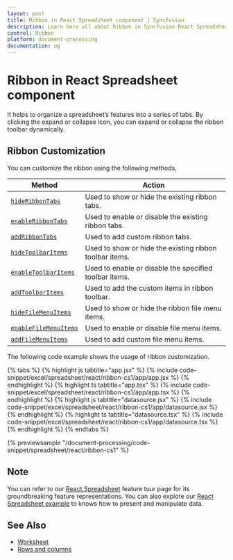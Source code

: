 ```yaml
---
layout: post
title: Ribbon in React Spreadsheet component | Syncfusion
description: Learn here all about Ribbon in Syncfusion React Spreadsheet component of Syncfusion Essential JS 2 and more.
control: Ribbon 
platform: document-processing
documentation: ug
---
```


# Ribbon in React Spreadsheet component

It helps to organize a spreadsheet’s features into a series of tabs. By clicking the expand or collapse icon, you can expand or collapse the ribbon toolbar dynamically.

## Ribbon Customization

You can customize the ribbon using the following methods,

| Method | Action |
|-------|---------|
| [`hideRibbonTabs`](https://ej2.syncfusion.com/react/documentation/api/spreadsheet/#hideribbontabs) | Used to show or hide the existing ribbon tabs. |
| [`enableRibbonTabs`](https://ej2.syncfusion.com/react/documentation/api/spreadsheet/#enableribbontabs) | Used to enable or disable the existing ribbon tabs. |
| [`addRibbonTabs`](https://ej2.syncfusion.com/react/documentation/api/spreadsheet/#addribbontabs) | Used to add custom ribbon tabs. |
| [`hideToolbarItems`](https://ej2.syncfusion.com/react/documentation/api/spreadsheet/#hidetoolbaritems) | Used to show or hide the existing ribbon toolbar items. |
| [`enableToolbarItems`](https://ej2.syncfusion.com/react/documentation/api/spreadsheet/#enabletoolbaritems) | Used to enable or disable the specified toolbar items. |
| [`addToolbarItems`](https://ej2.syncfusion.com/react/documentation/api/spreadsheet/#addtoolbaritems) | Used to add the custom items in ribbon toolbar. |
| [`hideFileMenuItems`](https://ej2.syncfusion.com/react/documentation/api/spreadsheet/#hidefilemenuitems) | Used to show or hide the ribbon file menu items. |
| [`enableFileMenuItems`](https://ej2.syncfusion.com/react/documentation/api/spreadsheet/#enablefilemenuitems) | Used to enable or disable file menu items. |
| [`addFileMenuItems`](https://ej2.syncfusion.com/react/documentation/api/spreadsheet/#addfilemenuitems) | Used to add custom file menu items. |

The following code example shows the usage of ribbon customization.

{% tabs %}
{% highlight js tabtitle="app.jsx" %}
{% include code-snippet/excel/spreadsheet/react/ribbon-cs1/app/app.jsx %}
{% endhighlight %}
{% highlight ts tabtitle="app.tsx" %}
{% include code-snippet/excel/spreadsheet/react/ribbon-cs1/app/app.tsx %}
{% endhighlight %}
{% highlight js tabtitle="datasource.jsx" %}
{% include code-snippet/excel/spreadsheet/react/ribbon-cs1/app/datasource.jsx %}
{% endhighlight %}
{% highlight ts tabtitle="datasource.tsx" %}
{% include code-snippet/excel/spreadsheet/react/ribbon-cs1/app/datasource.tsx %}
{% endhighlight %}
{% endtabs %}

 {% previewsample "/document-processing/code-snippet/spreadsheet/react/ribbon-cs1" %}

## Note

You can refer to our [React Spreadsheet](https://www.syncfusion.com/spreadsheet-editor-sdk/react-spreadsheet-editor) feature tour page for its groundbreaking feature representations. You can also explore our [React Spreadsheet example](https://www.syncfusion.com/spreadsheet-editor-sdk/react-spreadsheet-editor) to knows how to present and manipulate data.

## See Also

* [Worksheet](./worksheet)
* [Rows and columns](./rows-and-columns)
